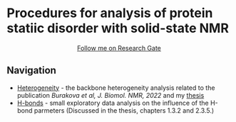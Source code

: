 # Procedures for analysis of protein statiic disorder with solid-state NMR

<center> <a href="https://www.researchgate.net/profile/Ekaterina-Burakova-3" target="_top">Follow me on Research Gate</a> </center>

## Navigation

* [Heterogeneity](./Heterogeneity/) - the backbone heterogeneity analysis related to the publication *Burakova et al, J. Biomol. NMR, 2022* and my [thesis](http://dx.doi.org/10.17877/DE290R-24037)
* [H-bonds](./H-bonds/) - small exploratory data analysis on the influence of the H-bond parmeters (Discussed in the thesis, chapters 1.3.2 and 2.3.5.)
